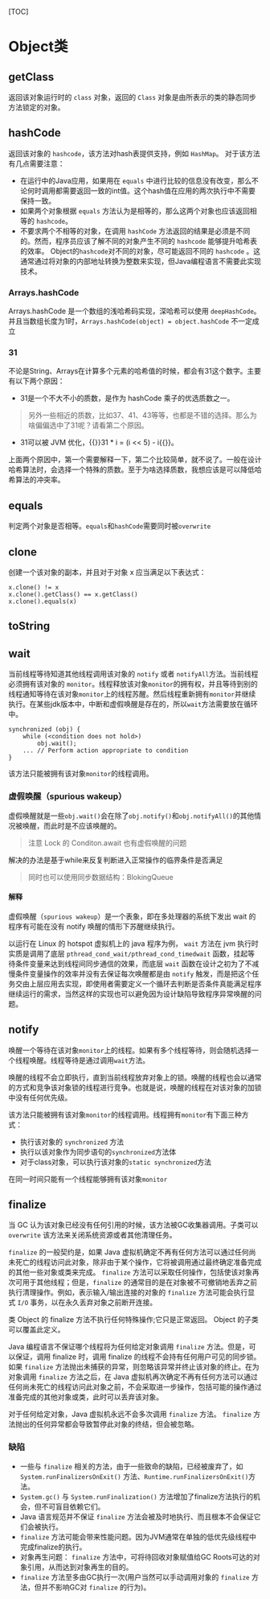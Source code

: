 [TOC]
# Object类

## getClass

返回该对象运行时的 `class` 对象，返回的 `Class` 对象是由所表示的类的静态同步方法锁定的对象。

## hashCode

返回该对象的 `hashcode`，该方法对hash表提供支持，例如 `HashMap`。
对于该方法有几点需要注意：
  - 在运行中的Java应用，如果用在 `equals` 中进行比较的信息没有改变，那么不论何时调用都需要返回一致的int值。这个hash值在应用的两次执行中不需要保持一致。
  - 如果两个对象根据 `equals` 方法认为是相等的，那么这两个对象也应该返回相等的 `hashcode`。
  - 不要求两个不相等的对象，在调用 `hashCode` 方法返回的结果是必须是不同的。然而，程序员应该了解不同的对象产生不同的 `hashcode` 能够提升哈希表的效率。
Object的`hashcode`对不同的对象，尽可能返回不同的 `hashcode` 。这通常通过将对象的内部地址转换为整数来实现，但Java编程语言不需要此实现技术。

### Arrays.hashCode

Arrays.hashCode 是一个数组的浅哈希码实现，深哈希可以使用 `deepHashCode`。并且当数组长度为1时，`Arrays.hashCode(object) = object.hashCode` 不一定成立

### 31

不论是String、Arrays在计算多个元素的哈希值的时候，都会有31这个数字。主要有以下两个原因：
  - 31是一个不大不小的质数，是作为 hashCode 乘子的优选质数之一。
    
> 另外一些相近的质数，比如37、41、43等等，也都是不错的选择。那么为啥偏偏选中了31呢？请看第二个原因。
    
  - 31可以被 JVM 优化，{{<katex>}}31 * i = (i << 5) - i{{</katex>}}。

上面两个原因中，第一个需要解释一下，第二个比较简单，就不说了。一般在设计哈希算法时，会选择一个特殊的质数。至于为啥选择质数，我想应该是可以降低哈希算法的冲突率。

## equals

判定两个对象是否相等。`equals`和`hashCode`需要同时被`overwrite`

## clone

创建一个该对象的副本，并且对于对象 x 应当满足以下表达式：

```
x.clone() != x
x.clone().getClass() == x.getClass()
x.clone().equals(x)
```

## toString

## wait

当前线程等待知道其他线程调用该对象的 `notify` 或者 `notifyAll`方法。当前线程必须拥有该对象的 `monitor`。线程释放该对象`monitor`的拥有权，并且等待到别的线程通知等待在该对象`monitor`上的线程苏醒。然后线程重新拥有`monitor`并继续执行。在某些jdk版本中，中断和虚假唤醒是存在的，所以`wait`方法需要放在循环中。

```
synchronized (obj) {
    while (<condition does not hold>)
        obj.wait();
    ... // Perform action appropriate to condition
}
```

该方法只能被拥有该对象`monitor`的线程调用。

### 虚假唤醒（spurious wakeup）

虚假唤醒就是一些`obj.wait()`会在除了`obj.notify()`和`obj.notifyAll()`的其他情况被唤醒，而此时是不应该唤醒的。

> 注意 Lock 的 Conditon.await 也有虚假唤醒的问题

解决的办法是基于while来反复判断进入正常操作的临界条件是否满足

> 同时也可以使用同步数据结构：BlokingQueue

#### 解释

虚假唤醒（`spurious wakeup`）是一个表象，即在多处理器的系统下发出 wait 的程序有可能在没有 notify 唤醒的情形下苏醒继续执行。

以运行在 Linux 的 hotspot 虚拟机上的 java 程序为例， `wait` 方法在 jvm 执行时实质是调用了底层 `pthread_cond_wait/pthread_cond_timedwait` 函数，挂起等待条件变量来达到线程间同步通信的效果，而底层 `wait` 函数在设计之初为了不减慢条件变量操作的效率并没有去保证每次唤醒都是由 `notify` 触发，而是把这个任务交由上层应用去实现，即使用者需要定义一个循环去判断是否条件真能满足程序继续运行的需求，当然这样的实现也可以避免因为设计缺陷导致程序异常唤醒的问题。

## notify

唤醒一个等待在该对象`monitor`上的线程。如果有多个线程等待，则会随机选择一个线程唤醒。线程等待是通过调用`wait`方法。

唤醒的线程不会立即执行，直到当前线程放弃对象上的锁。唤醒的线程也会以通常的方式和竞争该对象锁的线程进行竞争。也就是说，唤醒的线程在对该对象的加锁中没有任何优先级。

该方法只能被拥有该对象`monitor`的线程调用。线程拥有`monitor`有下面三种方式：
  - 执行该对象的 `synchronized` 方法
  - 执行以该对象作为同步语句的`synchronized`方法体
  - 对于class对象，可以执行该对象的`static synchronized`方法

在同一时间只能有一个线程能够拥有该对象`monitor`

## finalize

当 GC 认为该对象已经没有任何引用的时候，该方法被GC收集器调用。子类可以 `overwrite` 该方法来关闭系统资源或者其他清理任务。

`finalize` 的一般契约是，如果 Java 虚拟机确定不再有任何方法可以通过任何尚未死亡的线程访问此对象，除非由于某个操作，它将被调用通过最终确定准备完成的其他一些对象或类来完成。 `finalize` 方法可以采取任何操作，包括使该对象再次可用于其他线程；但是，`finalize` 的通常目的是在对象被不可撤销地丢弃之前执行清理操作。例如，表示输入/输出连接的对象的 `finalize` 方法可能会执行显式 `I/O` 事务，以在永久丢弃对象之前断开连接。

类 Object 的 finalize 方法不执行任何特殊操作;它只是正常返回。 Object 的子类可以覆盖此定义。

Java 编程语言不保证哪个线程将为任何给定对象调用 `finalize` 方法。但是，可以保证，调用 finalize 时，调用 finalize 的线程不会持有任何用户可见的同步锁。如果 `finalize` 方法抛出未捕获的异常，则忽略该异常并终止该对象的终止。在为对象调用 `finalize` 方法之后，在 Java 虚拟机再次确定不再有任何方法可以通过任何尚未死亡的线程访问此对象之前，不会采取进一步操作，包括可能的操作通过准备完成的其他对象或类，此时可以丢弃该对象。

对于任何给定对象，Java 虚拟机永远不会多次调用 `finalize` 方法。 `finalize` 方法抛出的任何异常都会导致暂停此对象的终结，但会被忽略。

### 缺陷

  - 一些与 `finalize` 相关的方法，由于一些致命的缺陷，已经被废弃了，如 `System.runFinalizersOnExit()` 方法、`Runtime.runFinalizersOnExit()`方法。
  - `System.gc()` 与 `System.runFinalization()` 方法增加了finalize方法执行的机会，但不可盲目依赖它们。
  - Java 语言规范并不保证 `finalize` 方法会被及时地执行、而且根本不会保证它们会被执行。
  - `finalize` 方法可能会带来性能问题。因为JVM通常在单独的低优先级线程中完成finalize的执行。
  - 对象再生问题： `finalize` 方法中，可将待回收对象赋值给GC Roots可达的对象引用，从而达到对象再生的目的。
  - `finalize` 方法至多由GC执行一次(用户当然可以手动调用对象的 `finalize` 方法，但并不影响GC对 `finalize` 的行为)。
